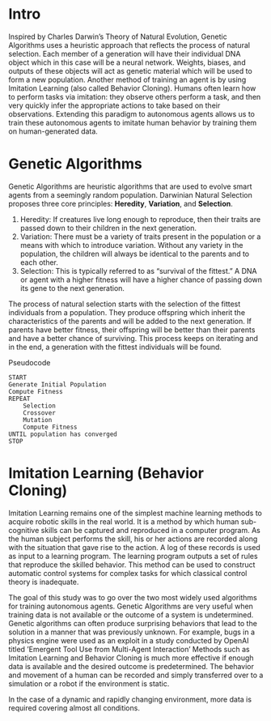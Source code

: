 # Intro
Inspired by Charles Darwin’s Theory of Natural Evolution, Genetic Algorithms uses a heuristic approach that reflects the process of natural selection. Each member of a generation will have their individual DNA object which in this case will be a neural network. Weights, biases, and outputs of these objects will act as genetic material which will be used to form a new population. Another method of training an agent is by using Imitation Learning (also called Behavior Cloning). Humans often learn how to perform tasks via imitation: they observe others perform a task, and then very quickly infer the appropriate actions to take based on their observations. Extending this paradigm to autonomous agents allows us to train these autonomous agents to imitate human behavior by training them on human-generated data.


# Genetic Algorithms
Genetic Algorithms are heuristic algorithms that are used to evolve smart agents from a seemingly random population.
Darwinian Natural Selection proposes three core principles: **Heredity**, **Variation**, and **Selection**.

1. Heredity: If creatures live long enough to reproduce, then their traits are passed down to their children in the next generation.
2. Variation: There must be a variety of traits present in the population or a means with which to introduce variation. Without any variety in the population, the children will always be identical to the parents and to each other.
3. Selection: This is typically referred to as “survival of the fittest.” A DNA or agent with a higher fitness will have a higher chance of passing down its gene to the next generation.

The process of natural selection starts with the selection of the fittest individuals from a population. They produce offspring which inherit the characteristics of the parents and will be added to the next generation. If parents have better fitness, their offspring will be better than their parents and have a better chance of surviving. This process keeps on iterating and in the end, a generation with the fittest individuals will be found.

Pseudocode
```
START
Generate Initial Population
Compute Fitness
REPEAT
	Selection
	Crossover
	Mutation
	Compute Fitness
UNTIL population has converged
STOP
```

# Imitation Learning (Behavior Cloning)
Imitation Learning remains one of the simplest machine learning methods to acquire robotic skills in the real world. It is a method by which human sub-cognitive skills can be captured and reproduced in a computer program. As the human subject performs the skill, his or her actions are recorded along with the situation that gave rise to the action. A log of these records is used as input to a learning program. The learning program outputs a set of rules that reproduce the skilled behavior. This method can be used to construct automatic control systems for complex tasks for which classical control theory is inadequate.


The goal of this study was to go over the two most widely used algorithms for training autonomous agents. Genetic Algorithms are very useful when training data is not available or the outcome of a system is undetermined. Genetic algorithms can often produce surprising behaviors that lead to the solution in a manner that was previously unknown. For example, bugs in a physics engine were used as an exploit in a study conducted by OpenAI titled ’Emergent Tool Use from Multi-Agent Interaction’ Methods such as Imitation Learning and Behavior Cloning is much more effective if enough data is available and the desired outcome is predetermined. The behavior and movement of a human can be recorded and simply transferred over to a simulation or a robot if the environment is static.

In the case of a dynamic and rapidly changing environment, more data is required covering almost all conditions.
